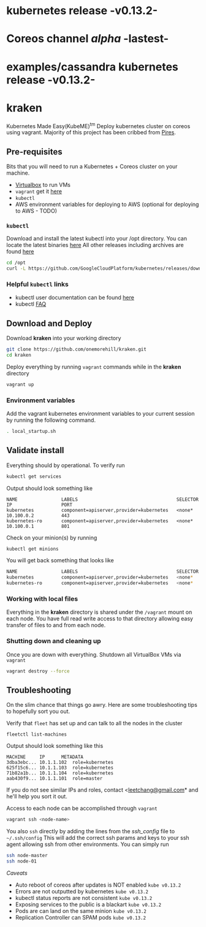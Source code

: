 # kubernetes release -v0.13.2-
# Coreos channel *alpha* -lastest-
# examples/cassandra kubernetes release -v0.13.2-

# kraken

Kubernetes Made Easy(KubeME)<sup>tm</sup>
Deploy kubernetes cluster on coreos using vagrant. Majority of this project has been cribbed from [Pires](https://github.com/pires/kubernetes-vagrant-coreos-cluster).

## Pre-requisites
 
 Bits that you will need to run a Kubernetes + Coreos cluster on your machine.

 * [Virtualbox](https://www.virtualbox.org/) to run VMs
 * `vagrant` get it [here](https://www.vagrantup.com/downloads.html)
 * `kubectl`
 * AWS environment variables for deploying to AWS (optional for deploying to AWS - TODO)

### `kubectl`

Download and install the latest kubectl into your /opt directory.
You can locate the latest binaries [here](https://github.com/GoogleCloudPlatform/kubernetes/releases/latest)
All other releases including archives are found [here](https://github.com/GoogleCloudPlatform/kubernetes/releases)

```bash
cd /opt
curl -L https://github.com/GoogleCloudPlatform/kubernetes/releases/download/v0.13.2/kubernetes.tar.gz | tar xv
```
### Helpful `kubectl` links
* kubectl user documentation can be found [here](https://github.com/GoogleCloudPlatform/kubernetes/blob/master/docs/kubectl.md)
*  kubectl [FAQ](https://github.com/GoogleCloudPlatform/kubernetes/wiki/User-FAQ)

## Download and Deploy
Download __kraken__ into your working directory 
```bash
git clone https://github.com/onemorehill/kraken.git
cd kraken
```
Deploy everything by running `vagrant` commands while in the __kraken__ directory

```bash
vagrant up
```

### Environment variables
Add the vagrant kubernetes environment variables to your current session by running the following command.

```bash 
. local_startup.sh
```

## Validate install
Everything should by operational. To verify run

```bash
kubectl get services
```
Output should look something like
```
NAME                LABELS                                    SELECTOR            IP                  PORT
kubernetes          component=apiserver,provider=kubernetes   <none*              10.100.0.2          443
kubernetes-ro       component=apiserver,provider=kubernetes   <none*              10.100.0.1          801
```

Check on your minion(s) by running
```bash
kubectl get minions
```

You will get back something that looks like
```bash
NAME                LABELS                                    SELECTOR            IP                  PORT
kubernetes          component=apiserver,provider=kubernetes   <none*              10.100.0.2          443
kubernetes-ro       component=apiserver,provider=kubernetes   <none*              10.100.0.1          80
```

### Working with local files
Everything in the __kraken__ directory is shared under the `/vagrant` mount on each node. You have full read write access to that directory allowing easy transfer of files to and from each node.

### Shutting down and cleaning up
Once you are down with everything. Shutdown all VirtualBox VMs via `vagrant`

```bash
vagrant destroy --force
```

## Troubleshooting

On the slim chance that things go awry. Here are some troubleshooting tips to hopefully sort you out.

Verify that `fleet` has set up and can talk to all the nodes in the cluster
```
fleetctl list-machines
```

Output should look something like this
```
MACHINE		IP		METADATA
3dba3ebc...	10.1.1.102	role=kubernetes
625f15c6...	10.1.1.103	role=kubernetes
71b82a1b...	10.1.1.104	role=kubernetes
aab430f9...	10.1.1.101	role=master
```

If you do not see similar IPs and roles, contact <leetchang@gmail.com* and he'll help you sort it out.

Access to each node can be accomplished through `vagrant`
```bash
vagrant ssh <node-name>
```

You also `ssh` directly by adding the lines from the _ssh_config_ file to `~/.ssh/config`
This will add the correct ssh params and keys to your ssh agent allowing ssh from other environments. You can simply run
```bash
ssh node-master
ssh node-01
``` 


_Caveats_
* Auto reboot of coreos after updates is NOT enabled ```kube v0.13.2```
* Errors are not outputted by kubernetes ```kube v0.13.2```
* kubectl status reports are not consistent ```kube v0.13.2```
* Exposing services to the public is a blackart ```kube v0.13.2```
* Pods are can land on the same minion ```kube v0.13.2```
* Replication Controller can SPAM pods ```kube v0.13.2```